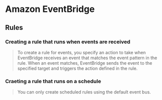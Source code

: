 # Amazon EventBridge
## Rules
### Creating a rule that runs when events are received
> To create a rule for events, you specify an action to take when EventBridge receives an event that matches the event pattern in the rule. When an event matches, EventBridge sends the event to the specified target and triggers the action defined in the rule.

### Craeting a rule that runs on a schedule
> You can only create scheduled rules using the default event bus.  